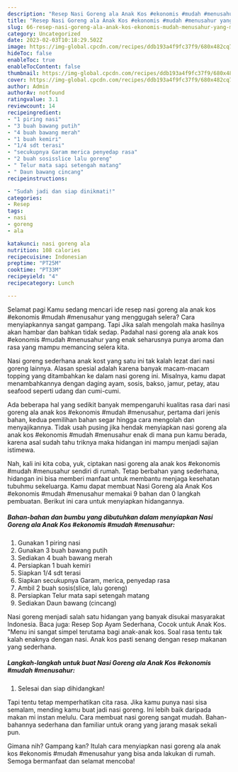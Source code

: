 ```yaml
---
description: "Resep Nasi Goreng ala Anak Kos #ekonomis #mudah #menusahur yang Menggugah Selera , Lezat Sekali"
title: "Resep Nasi Goreng ala Anak Kos #ekonomis #mudah #menusahur yang Menggugah Selera , Lezat Sekali"
slug: 66-resep-nasi-goreng-ala-anak-kos-ekonomis-mudah-menusahur-yang-menggugah-selera-lezat-sekali
category: Uncategorized
date: 2023-02-03T10:18:29.502Z
image: https://img-global.cpcdn.com/recipes/ddb193a4f9fc37f9/680x482cq70/nasi-goreng-ala-anak-kos-ekonomis-mudah-menusahur-foto-resep-utama.jpg
hideToc: false
enableToc: true
enableTocContent: false
thumbnail: https://img-global.cpcdn.com/recipes/ddb193a4f9fc37f9/680x482cq70/nasi-goreng-ala-anak-kos-ekonomis-mudah-menusahur-foto-resep-utama.jpg
cover: https://img-global.cpcdn.com/recipes/ddb193a4f9fc37f9/680x482cq70/nasi-goreng-ala-anak-kos-ekonomis-mudah-menusahur-foto-resep-utama.jpg
author: Admin
authorAv: notfound
ratingvalue: 3.1
reviewcount: 14
recipeingredient:
- "1 piring nasi"
- "3 buah bawang putih"
- "4 buah bawang merah"
- "1 buah kemiri"
- "1/4 sdt terasi"
- "secukupnya Garam merica penyedap rasa"
- "2 buah sosisslice lalu goreng"
- " Telur mata sapi setengah matang"
- " Daun bawang cincang"
recipeinstructions:

- "Sudah jadi dan siap dinikmati!"
categories:
- Resep
tags:
- nasi
- goreng
- ala

katakunci: nasi goreng ala 
nutrition: 108 calories
recipecuisine: Indonesian
preptime: "PT25M"
cooktime: "PT33M"
recipeyield: "4"
recipecategory: Lunch

---
```



Selamat pagi Kamu sedang mencari ide resep nasi goreng ala anak kos #ekonomis #mudah #menusahur yang menggugah selera? Cara menyiapkannya sangat gampang. Tapi Jika salah mengolah maka hasilnya akan hambar dan bahkan tidak sedap. Padahal nasi goreng ala anak kos #ekonomis #mudah #menusahur yang enak seharusnya punya aroma dan rasa yang mampu memancing selera kita.


Nasi goreng sederhana anak kost yang satu ini tak kalah lezat dari nasi goreng lainnya. Alasan spesial adalah karena banyak macam-macam topping yang ditambahkan ke dalam nasi goreng ini. Misalnya, kamu dapat menambahkannya dengan daging ayam, sosis, bakso, jamur, petay, atau seafood seperti udang dan cumi-cumi.

Ada beberapa hal yang sedikit banyak mempengaruhi kualitas rasa dari nasi goreng ala anak kos #ekonomis #mudah #menusahur, pertama dari jenis bahan, kedua pemilihan bahan segar hingga cara mengolah dan menyajikannya. Tidak usah pusing jika hendak menyiapkan nasi goreng ala anak kos #ekonomis #mudah #menusahur enak di mana pun kamu berada, karena asal sudah tahu triknya maka hidangan ini mampu menjadi sajian istimewa.


Nah, kali ini kita coba, yuk, ciptakan nasi goreng ala anak kos #ekonomis #mudah #menusahur sendiri di rumah. Tetap berbahan yang sederhana, hidangan ini bisa memberi manfaat untuk membantu menjaga kesehatan tubuhmu sekeluarga. Kamu dapat membuat Nasi Goreng ala Anak Kos #ekonomis #mudah #menusahur memakai 9 bahan dan 0 langkah pembuatan. Berikut ini cara untuk menyiapkan hidangannya.

<!--inarticleads1-->

##### Bahan-bahan dan bumbu yang dibutuhkan dalam menyiapkan Nasi Goreng ala Anak Kos #ekonomis #mudah #menusahur:

1. Gunakan 1 piring nasi
1. Gunakan 3 buah bawang putih
1. Sediakan 4 buah bawang merah
1. Persiapkan 1 buah kemiri
1. Siapkan 1/4 sdt terasi
1. Siapkan secukupnya Garam, merica, penyedap rasa
1. Ambil 2 buah sosis(slice, lalu goreng)
1. Persiapkan  Telur mata sapi setengah matang
1. Sediakan  Daun bawang (cincang)


Nasi goreng menjadi salah satu hidangan yang banyak disukai masyarakat Indonesia. Baca juga: Resep Sop Ayam Sederhana, Cocok untuk Anak Kos. &#34;Menu ini sangat simpel terutama bagi anak-anak kos. Soal rasa tentu tak kalah enaknya dengan nasi. Anak kos pasti senang dengan resep makanan yang sederhana. 

<!--inarticleads2-->

##### Langkah-langkah untuk buat Nasi Goreng ala Anak Kos #ekonomis #mudah #menusahur:


1. Selesai dan siap dihidangkan!

Tapi tentu tetap memperhatikan cita rasa. Jika kamu punya nasi sisa semalam, mending kamu buat jadi nasi goreng. Ini lebih baik daripada makan mi instan melulu. Cara membuat nasi goreng sangat mudah. Bahan-bahannya sederhana dan familiar untuk orang yang jarang masak sekali pun. 

Gimana nih? Gampang kan? Itulah cara menyiapkan nasi goreng ala anak kos #ekonomis #mudah #menusahur yang bisa anda lakukan di rumah. Semoga bermanfaat dan selamat mencoba!
